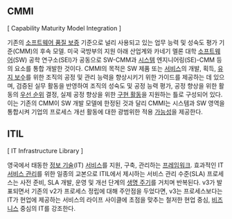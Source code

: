 ## CMMI



[ Capability Maturity Model Integration ]

기존의 [소프트웨어 품질 보증](https://terms.naver.com/entry.nhn?docId=837879&ref=y) 기준으로 널리 사용되고 있는 업무 능력 및 성숙도 평가 기준(CMM)의 후속 모델. 미국 국방부의 지원 아래 산업계와 카네기 멜론 대학 [소프트웨어](https://terms.naver.com/entry.nhn?docId=837523&ref=y)(SW) 공학 연구소(SEI)가 공동으로 SW-CMM과 [시스템](https://terms.naver.com/entry.nhn?docId=853283&ref=y) 엔지니어링(SE)-CMM 등의 요소를 통합 개발한 것이다. CMMI의 목적은 SW 제품 또는 [서비스](https://terms.naver.com/entry.nhn?docId=852174&ref=y)의 개발, 획득, [유지 보수](https://terms.naver.com/entry.nhn?docId=828553&ref=y)를 위한 조직의 공정 및 관리 능력을 향상시키기 위한 가이드를 제공하는 데 있으며, 검증된 실무 활동을 반영하여 조직의 성숙도 및 공정 능력 평가, 공정 향상을 위한 활동의 [우선 순위](https://terms.naver.com/entry.nhn?docId=833233&ref=y) 결정, 실제 공정 향상을 위한 [구현 활동](https://terms.naver.com/entry.nhn?docId=825468&ref=y)을 지원하는 틀로 구성되어 있다. 이는 기존의 CMM이 SW 개발 모델에 한정된 것과 달리 CMMI는 시스템과 SW 영역을 통합시켜 기업의 프로세스 개선 활동에 대한 광범위한 적용 [가능성](https://terms.naver.com/entry.nhn?docId=842030&ref=y)을 제공한다.





## ITIL



[ IT Infrastructure Library ]

영국에서 태동한 [정보 기술](https://terms.naver.com/entry.nhn?docId=853994&ref=y)(IT) [서비스](https://terms.naver.com/entry.nhn?docId=852174&ref=y)를 지원, 구축, 관리하는 [프레임워크](https://terms.naver.com/entry.nhn?docId=823940&ref=y). 효과적인 IT [서비스 관리](https://terms.naver.com/entry.nhn?docId=852184&ref=y)를 위한 일종의 교본으로 ITIL에서 제시하는 서비스 관리 수준(SLA) 프로세스는 사전 준비, SLA 개발, 운영 및 개선 단계의 [생명 주기](https://terms.naver.com/entry.nhn?docId=850427&ref=y)를 거치며 반복된다. v3가 발표되면서 기존의 v2가 프로세스 정립에 대해 주안점을 두었다면, v3는 프로세스보다는 IT가 현업에 제공하는 서비스의 라이프 사이클에 초점을 맞추는 철저한 현업 중심, [비즈니스](https://terms.naver.com/entry.nhn?docId=816919&ref=y) 중심의 IT를 강조한다.

